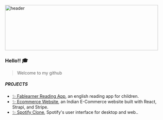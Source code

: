 <img src="https://github.com/kamakshi-22/kamakshi-22/assets/55135926/a3dd920a-b2f0-4943-9f0d-694300a00eea" alt="header" width="100%" height="150px">

### Hello!! 🎓

> Welcome to my github

##### PROJECTS
- [✨ Fablearner Reading App](https://github.com/kamakshi-22/fablearner-reading-app), an english reading app for children.
- [✨ Ecommerce Website](https://github.com/kamakshi-22/ecommerce-site), an Indian E-Commerce website built with React, Strapi, and Stripe.
- [✨ Spotify Clone](https://github.com/kamakshi-22/flutter-spotify-clone), Spotify's user interface for desktop and web..
